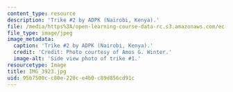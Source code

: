 ```yaml
---
content_type: resource
description: 'Trike #2 by ADPK (Nairobi, Kenya).'
file: /media/https%3A/open-learning-course-data-rc.s3.amazonaws.com/ec-721-wheelchair-design-in-developing-countries-spring-2009/95b7500cc80e220ce4b0c89d856cd91c_IMG_3923.jpg
file_type: image/jpeg
image_metadata:
  caption: 'Trike #2 by ADPK (Nairobi, Kenya).'
  credit: 'Credit: Photo courtesy of Amos G. Winter.'
  image-alt: 'Side view photo of trike #1.'
resourcetype: Image
title: IMG_3923.jpg
uid: 95b7500c-c80e-220c-e4b0-c89d856cd91c
---
```

